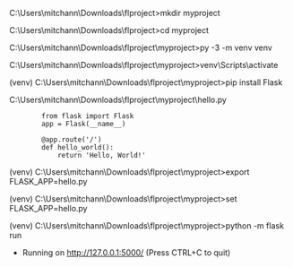 C:\Users\mitchann\Downloads\flproject>mkdir myproject

C:\Users\mitchann\Downloads\flproject>cd myproject

C:\Users\mitchann\Downloads\flproject\myproject>py -3 -m venv venv

C:\Users\mitchann\Downloads\flproject\myproject>venv\Scripts\activate

(venv) C:\Users\mitchann\Downloads\flproject\myproject>pip install Flask

C:\Users\mitchann\Downloads\flproject\myproject\hello.py

			from flask import Flask
			app = Flask(__name__)

			@app.route('/')
			def hello_world():
				return 'Hello, World!'

(venv) C:\Users\mitchann\Downloads\flproject\myproject>export FLASK_APP=hello.py

(venv) C:\Users\mitchann\Downloads\flproject\myproject>set FLASK_APP=hello.py

(venv) C:\Users\mitchann\Downloads\flproject\myproject>python -m flask run
 * Running on http://127.0.0.1:5000/ (Press CTRL+C to quit)

